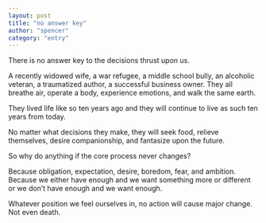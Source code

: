 ```yaml
---
layout: post
title: "no answer key"
author: "spencer"
category: "entry"
---
```

There is no answer key to the decisions thrust upon us. 

A recently widowed wife, a war refugee, a middle school bully, an alcoholic veteran, a traumatized author, a successful business owner. They all breathe air, operate a body, experience emotions, and walk the same earth.

They lived life like so ten years ago and they will continue to live as such ten years from today. 

No matter what decisions they make, they will seek food, relieve themselves, desire companionship, and fantasize upon the future. 

So why do anything if the core process never changes? 

Because obligation, expectation, desire, boredom, fear, and ambition. Because we either have enough and we want something more or different or we don’t have enough and we want enough. 

Whatever position we feel ourselves in, no action will cause major change. Not even death. 